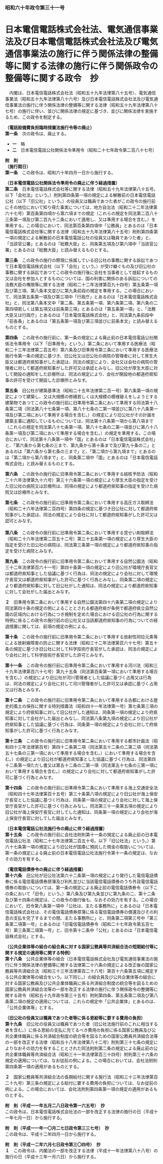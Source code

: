 ### 昭和六十年政令第三十一号  
# 日本電信電話株式会社法、電気通信事業法及び日本電信電話株式会社法及び電気通信事業法の施行に伴う関係法律の整備等に関する法律の施行に伴う関係政令の整備等に関する政令　抄  
　内閣は、日本電信電話株式会社法（昭和五十九年法律第八十五号）、電気通信事業法（昭和五十九年法律第八十六号）及び日本電信電話株式会社法及び電気通信事業法の施行に伴う関係法律の整備等に関する法律（昭和五十九年法律第八十七号）の施行に伴い、並びに関係法律の規定に基づき、並びに関係法律を実施するため、この政令を制定する。  
  
**（電話設備費負担臨時措置法施行令等の廃止）**  
**第一条**　次の政令は、廃止する。  
* **一**　略  
* **二**　日本電信電話公社関係法令準用令（昭和二十七年政令第二百八十七号）  
  
**附　則**  
**（施行期日）**  
**第一条**　この政令は、昭和六十年四月一日から施行する。  
  
**（日本電信電話公社関係法令準用令の廃止に伴う経過措置）**  
**第二条**　日本電信電話株式会社等に関する法律（昭和五十九年法律第八十五号。以下「会社法」という。）附則第四条第一項の規定による解散前の日本電信電話公社（以下「旧公社」という。）の役員又は職員であつた者がこの政令の施行前にその地位において知り得た事実については、地方自治法（昭和二十二年法律第六十七号）第百条第四項から第六項までの規定（これらの規定を同法第二百八十三条第一項及び第二百九十二条において適用し、又は準用する場合を含む。）を準用する。この場合において、同法第百条第四項中「公務員」とあるのは「日本電信電話株式会社等に関する法律（昭和五十九年法律第八十五号）附則第四条第一項の規定による解散前の日本電信電話公社の役員又は職員であつた者」と、「当該官公署」とあるのは「総務大臣」と、同条第五項及び第六項中「当該官公署」とあるのは「総務大臣」と読み替えるものとする。  
  
**第三条**　この政令の施行の際現に係属している旧公社の事務に関する訴訟であつて日本電信電話株式会社（以下「会社」という。）が受け継ぐもの及び旧公社の事務に関する訴訟であつてこの政令の施行後に会社を当事者として提起するもの又は会社を参加人とするものについては、国の利害に関係のある訴訟についての法務大臣の権限等に関する法律（昭和二十二年法律第百九十四号）第五条第一項及び第三項、第八条本文並びに第九条前段の規定を準用する。この場合において、同法第五条第一項及び第三項中「行政庁」とあるのは「日本電信電話株式会社」と、同法第八条本文中「第二条、第五条第一項、第六条第二項、第六条の二第四項若しくは第五項又は前条第三項」とあるのは「第五条第一項」と、「法務大臣又は行政庁」とあるのは「日本電信電話株式会社」と、同法第九条前段中「前各条」とあるのは「第五条第一項及び第三項並びに前条本文」と読み替えるものとする。  
  
**第四条**　この政令の施行前に、第一条の規定による廃止前の日本電信電話公社関係法令準用令（以下「旧準用令」という。）第二条において準用する医療法（昭和二十三年法律第二百五号）第六条及び旧準用令第三条において準用する医療法施行令第一条の規定に基づき、旧公社又は旧公社の病院の管理者に対して厚生大臣又は都道府県知事がした承認は、同法の規定により、会社又は会社の病院の管理者に対して都道府県知事がした許可又は承認とみなし、旧公社が厚生大臣に対して開設の通知をした診療所は、同法の規定により、会社が開設地の都道府県知事の許可を受けて開設した診療所とみなす。  
  
**第五条**　旧公社が建築基準法（昭和二十五年法律第二百一号）第六条第一項の規定によつて建築し、又は大規模の修繕若しくは大規模の模様替えをしようとする建築物であつてこの政令の施行前に旧準用令第二条において準用する同法第十八条第二項（同法第八十七条第一項、第八十七条の二第一項並びに第八十八条第一項及び第二項において準用する場合を含む。）の規定により旧公社がその計画を建築主事に通知しているものについては、同法第十八条第一項から第八項まで（これらの規定を同法第八十七条第一項、第八十七条の二第一項並びに第八十八条第一項及び第二項において準用する場合を含む。）の規定を準用する。この場合において、同法第十八条第一項中「国」とあるのは「日本電信電話株式会社」と、「第六条から第七条の三まで、第九条から第十条まで及び第九十条の二」とあるのは「第六条から第七条の三まで」と、「第二項から第九項まで」とあるのは「第二項から第八項まで」と、同条第二項中「国」とあるのは「日本電信電話株式会社」と読み替えるものとする。  
  
**第六条**　この政令の施行前に旧準用令第二条において準用する結核予防法（昭和二十六年法律第九十六号）第三十六条第一項の規定により厚生大臣の指定を受けた旧公社の病院又は診療所は、同項の規定により都道府県知事の指定を受けた病院又は診療所とみなす。  
  
**第七条**　この政令の施行前に旧準用令第二条において準用する高圧ガス取締法（昭和二十六年法律第二百四号）第四条の規定に基づき旧公社に対して都道府県知事がした承認は、同法の規定により会社に対して都道府県知事がした許可又は認可とみなす。  
  
**第八条**　この政令の施行前に旧準用令第二条において準用する覚<ruby>せ<rt>ヽ</rt></ruby><ruby>い<rt>ヽ</rt></ruby>剤取締法（昭和二十六年法律第二百五十二号）第三十五条第一項の規定により厚生大臣の指定を受けた旧公社の病院は、同法第三条第一項の規定により都道府県知事の指定を受けた病院とみなす。  
  
**第九条**　この政令の施行前に旧準用令第二条において準用する自然公園法（昭和三十二年法律第百六十一号）第四十条第一項の規定により旧公社が環境庁長官又は都道府県知事とした協議に基づく行為は、同法の規定により会社に対して環境庁長官又は都道府県知事がした許可に基づく行為とみなし、同条第二項の規定により都道府県知事に対して旧公社がした通知は、同法の規定により都道府県知事に対して会社がした届出とみなす。  
  
**２**　旧準用令第二条において準用する自然公園法第四十六条第二項の規定により同法第四十条の規定の例によることとされる都道府県が条例で都道府県立自然公園の区域内における行為につき規制を定めた場合における旧公社の行為に関する特例に係るこの政令の施行前の旧公社又は当該都道府県知事の行為についての経過措置に関しては、前項の規定の例による。  
  
**第十条**　この政令の施行前に旧準用令第二条において準用する放射性同位元素等による放射線障害の防止に関する法律（昭和三十二年法律第百六十七号）第五十条の規定に基づき旧公社に対して科学技術庁長官がした承認は、同法の規定により会社に対して科学技術庁長官がした許可とみなす。  
  
**第十一条**　この政令の施行前に旧準用令第二条において準用する河川法（昭和三十九年法律第百六十七号）第九十五条（同法第百条第一項において準用する場合を含む。）の規定により旧公社が河川管理者とした協議に基づく占用又は行為は、同法の規定により会社に対して河川管理者がした許可又は承認に基づく占用又は行為とみなす。  
  
**第十二条**　この政令の施行前に旧準用令第二条において準用する古都における歴史的風土の保存に関する特別措置法（昭和四十一年法律第一号）第七条第三項の規定により府県知事に対して旧公社がした通知は、同条第一項の規定により府県知事に対して会社がした届出とみなし、同法第八条第九項の規定により旧公社が府県知事とした協議に基づく行為は、同条第一項の規定により会社に対して府県知事がした許可に基づく行為とみなす。  
  
**第十三条**　この政令の施行前に旧準用令第二条において準用する都市計画法（昭和四十三年法律第百号）第四十二条第二項（同法第五十二条の二第二項（同法第五十七条の三第一項において準用する場合を含む。）において準用する場合を含む。）の規定により旧公社が都道府県知事とした協議に基づく行為は、同法第四十二条第一項ただし書又は第五十二条の二第一項（同法第五十七条の三第一項において準用する場合を含む。）の規定により会社に対して都道府県知事がした許可に基づく行為とみなす。  
  
**第十四条**　この政令の施行前に旧準用令第二条において準用する海上交通安全法（昭和四十七年法律第百十五号）第三十条第八項の規定により旧公社が海上保安庁長官とした協議に基づく行為は、同条第一項の規定により会社に対して海上保安庁長官がした許可に基づく行為とみなし、同法第三十一条第五項の規定により旧公社が海上保安庁長官に対してした通知は、同条第一項の規定により会社が海上保安庁長官に対してした届出とみなす。  
  
**（日本電信電話公社法施行令の廃止に伴う経過措置）**  
**第十五条**　この政令の施行前に会社法附則第十一条の規定による廃止前の日本電信電話公社法（昭和二十七年法律第二百五十号。以下「旧公社法」という。）第六十七条第一項の規定により旧公社が国庫に預託した現金の取扱いについては、第一条の規定による廃止前の日本電信電話公社法施行令第十一条の規定は、なおその効力を有する。  
  
**（電信電話債券令の廃止に伴う経過措置）**  
**第十六条**　旧公社が旧公社法第六十二条第一項の規定により発行した電信電話債券に係る電信電話債券原簿及び利札並びに当該電信電話債券のうち外貨電信電話債券の取扱いについては、第一条の規定による廃止前の電信電話債券令（以下この条において「旧令」という。）第八条及び第九条並びに第九条の二、第十二条及び第十四条の規定は、この政令の施行後も、なおその効力を有する。この場合において、旧令第八条第一項中「公社は、主たる事務所に」とあるのは「日本電信電話株式会社は、その電信電話債券原簿に係る電信電話債券の償還及びその利息の支払を完了するまでの間、主たる事務所に」と、同条第二項第三号中「第三条第二項第一号」とあるのは「旧電信電話債券令（昭和二十七年政令第五百七号）第三条第二項第一号」と、旧令第十二条中「公社」とあるのは「日本電信電話株式会社」とする。  
  
**（公共企業体等の組合の組合員に対する国家公務員等共済組合法の短期給付等に関する規定の適用等に関する特例）**  
**第十八条**　公共企業体等の組合（日本電信電話株式会社及び電気通信事業法の施行に伴う関係法律の整備等に関する法律第二十六条の規定による改正後の国家公務員等共済組合法（昭和三十三年法律第百二十八号）第百十六条第五項に規定する公共企業体等の組合をいう。以下同じ。）の組合員及び公共企業体等の組合に対する国家公務員及び公共企業体職員に係る共済組合制度の統合等を図るための国家公務員共済組合法等の一部を改正する法律の施行に伴う関係政令の整備等に関する政令（昭和五十九年政令第三十五号）附則第四条、第五条第二項及び第八条第二項の規定の適用については、これらの規定中「公共企業体」とあるのは、「公共企業体等」とする。  
  
**（旧公社の役員又は職員であつた者等に係る恩給等に要する費用の負担）**  
**第十九条**　旧公社の役員又は職員であつた者（旧公社法施行前のこれに相当する者を含む。）に係る恩給の支払に充てるべき費用の負担に係る国家公務員及び公共企業体職員に係る共済組合制度の統合等を図るための国家公務員共済組合法等の一部を改正する法律（昭和五十八年法律第八十二号）附則第三十七条の規定によりなおその効力を有することとされた同法附則第二条の規定による廃止前の公共企業体職員等共済組合法（昭和三十一年法律第百三十四号）附則第三十六条の規定の適用については、なお従前の例による。この場合においては、会社法附則第四条第一項の適用があるものとする。  
  
**２**　国家公務員等共済組合法の長期給付に関する施行法（昭和三十三年法律第百二十九号）第三条の規定による給付に要する費用の負担については、なお従前の例による。この場合においては、会社法附則第四条第一項の規定の適用があるものとする。  
  
**附　則（平成一一年五月二八日政令第一六五号）　抄**  
この政令は、日本電信電話株式会社法の一部を改正する法律の施行の日（平成十一年七月一日）から施行する。  
  
**附　則（平成一一年一〇月二七日政令第三三七号）　抄**  
この政令は、平成十二年四月一日から施行する。  
  
**附　則（平成一二年六月七日政令第三〇四号）　抄**  
**１**　この政令は、内閣法の一部を改正する法律（平成十一年法律第八十八号）の施行の日（平成十三年一月六日）から施行する。  
  
